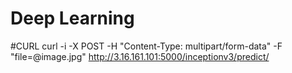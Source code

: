 # Deep Learning

#CURL
curl -i -X POST -H "Content-Type: multipart/form-data" -F "file=@image.jpg" http://3.16.161.101:5000/inceptionv3/predict/
